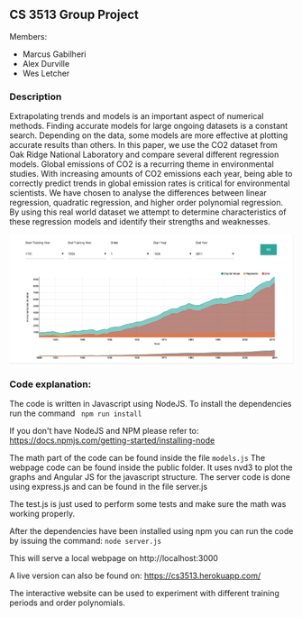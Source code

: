 ## CS 3513 Group Project

Members:
* Marcus Gabilheri
* Alex Durville
* Wes Letcher

### Description

Extrapolating trends and models is an important aspect of numerical methods. 
Finding accurate models for large ongoing datasets is a constant search. 
Depending on the data, some models are more effective at plotting accurate results than others. In this paper, we use the CO2 dataset from Oak Ridge National Laboratory and compare several different regression models. 
Global emissions of CO2 is a recurring theme in environmental studies. 
With increasing amounts of CO2 emissions each year, being able to correctly predict trends in global emission rates is critical for environmental scientists. 
We have chosen to analyse the differences between linear regression, quadratic regression, and higher order polynomial regression. 
By using this real world dataset we attempt to determine characteristics of these regression models and identify their strengths and weaknesses.
 
![pic](https://github.com/fnk0/CS3513_GroupProject/blob/master/screenshot.png?raw=true)

### Code explanation:

The code is written in Javascript using NodeJS. To install the dependencies run
the command ``` npm run install```

If you don't have NodeJS and NPM please refer to: https://docs.npmjs.com/getting-started/installing-node

The math part of the code can be found inside the file ```models.js```
The webpage code can be found inside the public folder. It uses nvd3 to plot the graphs and Angular JS for the javascript structure.
The server code is done using express.js and can be found in the file server.js

The test.js is just used to perform some tests and make sure the math was working properly.

After the dependencies have been installed using npm you can run the code by issuing the command: ```node server.js```

This will serve a local webpage on http://localhost:3000

A live version can also be found on: https://cs3513.herokuapp.com/

The interactive website can be used to experiment with different training periods and order polynomials.